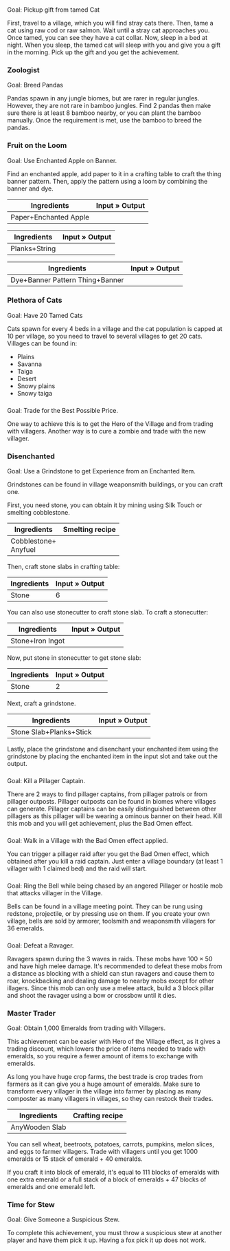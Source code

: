 ### 

Goal: Pickup gift from tamed Cat

First, travel to a village, which you will find stray cats there. Then, tame a cat using raw cod or raw salmon. Wait until a stray cat approaches you. Once tamed, you can see they have a cat collar. Now, sleep in a bed at night. When you sleep, the tamed cat will sleep with you and give you a gift in the morning. Pick up the gift and you get the achievement.

### Zoologist

Goal: Breed Pandas

Pandas spawn in any jungle biomes, but are rarer in regular jungles. However, they are not rare in bamboo jungles. Find 2 pandas then make sure there is at least 8 bamboo nearby, or you can plant the bamboo manually. Once the requirement is met, use the bamboo to breed the pandas.

### Fruit on the Loom

Goal: Use Enchanted Apple on Banner.

Find an enchanted apple, add paper to it in a crafting table to craft the thing banner pattern. Then, apply the pattern using a loom by combining the banner and dye.

| Ingredients           | Input » Output |
|-----------------------|----------------|
| Paper+Enchanted Apple |                |

| Ingredients   | Input » Output |
|---------------|----------------|
| Planks+String |                |

| Ingredients                     | Input » Output |
|---------------------------------|----------------|
| Dye+Banner Pattern Thing+Banner |                |



### Plethora of Cats

Goal: Have 20 Tamed Cats

Cats spawn for every 4 beds in a village and the cat population is capped at 10 per village, so you need to travel to several villages to get 20 cats. Villages can be found in:

- Plains
- Savanna
- Taiga
- Desert
- Snowy plains
- Snowy taiga

### 

Goal: Trade for the Best Possible Price.

One way to achieve this is to get the Hero of the Village and from trading with villagers. Another way is to cure a zombie and trade with the new villager.

### Disenchanted

Goal: Use a Grindstone to get Experience from an Enchanted Item.

Grindstones can be found in village weaponsmith buildings, or you can craft one.

First, you need stone, you can obtain it by mining using Silk Touch or smelting cobblestone.

| Ingredients              | Smelting recipe |
|--------------------------|-----------------|
| Cobblestone+<br/>Anyfuel |                 |

Then, craft stone slabs in crafting table:

| Ingredients | Input » Output |
|-------------|----------------|
| Stone       | 6              |

You can also use stonecutter to craft stone slab. To craft a stonecutter:

| Ingredients      | Input » Output |
|------------------|----------------|
| Stone+Iron Ingot |                |

Now, put stone in stonecutter to get stone slab:

| Ingredients | Input » Output |
|-------------|----------------|
| Stone       | 2              |

Next, craft a grindstone.

| Ingredients             | Input » Output |
|-------------------------|----------------|
| Stone Slab+Planks+Stick |                |

Lastly, place the grindstone and disenchant your enchanted item using the grindstone by placing the enchanted item in the input slot and take out the output.

### 

Goal: Kill a Pillager Captain.

There are 2 ways to find pillager captains, from pillager patrols or from pillager outposts. Pillager outposts can be found in biomes where villages can generate. Pillager captains can be easily distinguished between other pillagers as this pillager will be wearing a ominous banner on their head. Kill this mob and you will get achievement, plus the Bad Omen effect.

### 

Goal: Walk in a Village with the Bad Omen effect applied.

You can trigger a pillager raid after you get the Bad Omen effect, which obtained after you kill a raid captain. Just enter a village boundary (at least 1 villager with 1 claimed bed) and the raid will start.

### 

Goal: Ring the Bell while being chased by an angered Pillager or hostile mob that attacks villager in the Village.

Bells can be found in a village meeting point. They can be rung using redstone, projectile, or by pressing use on them. If you create your own village, bells are sold by armorer, toolsmith and weaponsmith villagers for 36 emeralds.

### 

Goal: Defeat a Ravager.

Ravagers spawn during the 3 waves in raids. These mobs have 100 × 50 and have high melee damage. It's recommended to defeat these mobs from a distance as blocking with a shield can stun ravagers and cause them to roar, knockbacking and dealing damage to nearby mobs except for other illagers. Since this mob can only use a melee attack, build a 3 block pillar and shoot the ravager using a bow or crossbow until it dies.

### Master Trader

Goal: Obtain 1,000 Emeralds from trading with Villagers.

This achievement can be easier with Hero of the Village effect, as it gives a trading discount, which lowers the price of items needed to trade with emeralds, so you require a fewer amount of items to exchange with emeralds.

As long you have huge crop farms, the best trade is crop trades from farmers as it can give you a huge amount of emeralds. Make sure to transform every villager in the village into farmer by placing as many composter as many villagers in villages, so they can restock their trades.

| Ingredients    | Crafting recipe |
|----------------|-----------------|
| AnyWooden Slab |                 |

You can sell wheat, beetroots, potatoes, carrots, pumpkins, melon slices, and eggs to farmer villagers. Trade with villagers until you get 1000 emeralds or 15 stack of emerald + 40 emeralds.

If you craft it into block of emerald, it's equal to 111 blocks of emeralds with one extra emerald or a full stack of a block of emeralds + 47 blocks of emeralds and one emerald left.

### Time for Stew

Goal: Give Someone a Suspicious Stew.

To complete this achievement, you must throw a suspicious stew at another player and have them pick it up. Having a fox pick it up does not work.

